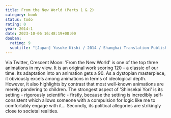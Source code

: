 ```yaml
---
title: From the New World (Parts 1 & 2)
category: book
status: todo
rating: 0
year: 2014-1
date: 2023-10-06 16:48:19+08:00
douban:
  rating: 9
  subtitle: "[Japan] Yusuke Kishi / 2014 / Shanghai Translation Publishing House"
---
```


Via Twitter, Crescent Moon: 'From the New World' is one of the top three animations in my view. It is an original work scoring 120 - a classic of our time. Its adaptation into an animation gets a 90. As a dystopian masterpiece, it obviously excels among animations in terms of ideological depth. However, it also highlights by contrast that most well-known animations are merely pandering to children. The strongest aspect of 'Shinsekai Yori' is its setting - rigorously scientific - firstly, because the setting is incredibly self-consistent which allows someone with a compulsion for logic like me to comfortably engage with it... Secondly, its political allegories are strikingly close to societal realities.
